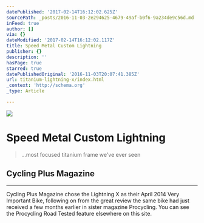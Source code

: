 ```yaml
---
datePublished: '2017-02-14T16:12:02.625Z'
sourcePath: _posts/2016-11-03-2e294625-4679-49af-b0f6-9a234de9c56d.md
inFeed: true
author: []
via: {}
dateModified: '2017-02-14T16:12:02.117Z'
title: Speed Metal Custom Lightning
publisher: {}
description: ''
hasPage: true
starred: true
datePublishedOriginal: '2016-11-03T20:07:41.385Z'
url: titanium-lightning-x/index.html
_context: 'http://schema.org'
_type: Article

---
```

![](https://the-grid-user-content.s3-us-west-2.amazonaws.com/47ca43a8-a9ec-48dd-bd38-9beac000870c.jpg)

# Speed Metal Custom Lightning

> ...most focused titanium frame we've ever seen

## Cycling Plus Magazine

---

Cycling Plus Magazine chose the Lightning X as their April 2014 Very Important Bike, following on from the great review the same bike had just received a few months earlier in sister magazine Procycling. You can see the Procycling Road Tested feature elsewhere on this site.